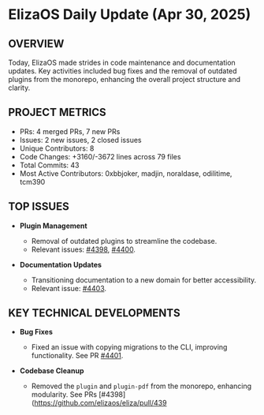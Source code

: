 # ElizaOS Daily Update (Apr 30, 2025)

## OVERVIEW 
Today, ElizaOS made strides in code maintenance and documentation updates. Key activities included bug fixes and the removal of outdated plugins from the monorepo, enhancing the overall project structure and clarity.

## PROJECT METRICS
- PRs: 4 merged PRs, 7 new PRs
- Issues: 2 new issues, 2 closed issues
- Unique Contributors: 8
- Code Changes: +3160/-3672 lines across 79 files
- Total Commits: 43
- Most Active Contributors: 0xbbjoker, madjin, noraldase, odilitime, tcm390

## TOP ISSUES
- **Plugin Management**
  - Removal of outdated plugins to streamline the codebase.
  - Relevant issues: [#4398](https://github.com/elizaos/eliza/pull/4398), [#4400](https://github.com/elizaos/eliza/pull/4400).

- **Documentation Updates**
  - Transitioning documentation to a new domain for better accessibility.
  - Relevant issue: [#4403](https://github.com/elizaos/eliza/pull/4403).

## KEY TECHNICAL DEVELOPMENTS
- **Bug Fixes**
  - Fixed an issue with copying migrations to the CLI, improving functionality. See PR [#4401](https://github.com/elizaos/eliza/pull/4401).

- **Codebase Cleanup**
  - Removed the `plugin` and `plugin-pdf` from the monorepo, enhancing modularity. See PRs [#4398](https://github.com/elizaos/eliza/pull/439